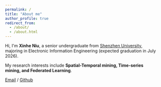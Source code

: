 ```yaml
---
permalink: /
title: "About me"
author_profile: true
redirect_from: 
  - /about/
  - /about.html
---
```

Hi, I'm  **Xinhe Niu**, a senior undergraduate from [Shenzhen University](https://www.szu.edu.cn/), majoring in Electronic Information Engineering (expected graduation in July 2026).

My research interests include **Spatial-Temporal mining, Time-series mining, and Federated Learning**.


[Email](Jack1299952745@gmail.com) / [Github](https://github.com/XinheNiu)
